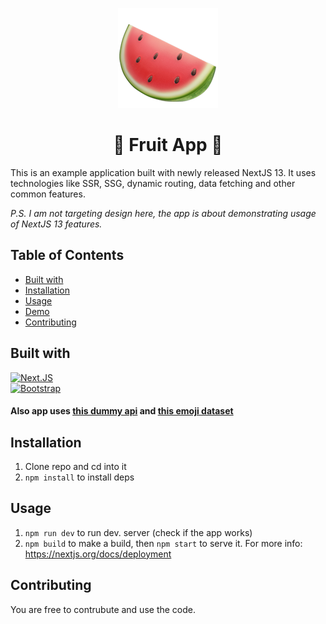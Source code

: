 <p align="center">
<img src="https://raw.githubusercontent.com/iamcal/emoji-data/master/img-apple-160/1f349.png" alt="logo" >
</p>
<h1 align="center">🌟 Fruit App 🌟</h1>

This is an example application built with newly released NextJS 13. It uses technologies like SSR, SSG, dynamic routing, data fetching and other common features.

<i>P.S. I am not targeting design here, the app is about demonstrating usage of NextJS 13 features.</i>

## Table of Contents

- [Built with](#built-with)
- [Installation](#installation)
- [Usage](#usage)
- [Demo](#demo)
- [Contributing](#contributing)

## Built with

  [![Next.JS](https://img.shields.io/badge/Next.JS-Next.JS-blue?logo=nextdotjs)](https://reactjs.org)<br/>
  [![Bootstrap](https://img.shields.io/badge/Bootstrap-Bootstrap-blue?logo=bootstrap)](https://getbootstrap.com)

#### Also app uses [this dummy api](https://fruityvice.com) and [this emoji dataset](https://github.com/iamcal/emoji-data)

## Installation

1. Clone repo and cd into it
2. `npm install` to install deps

## Usage

1. `npm run dev` to run dev. server (check if the app works)
2. `npm build` to make a build, then `npm start` to serve it. For more info: https://nextjs.org/docs/deployment

## Contributing

You are free to contrubute and use the code.